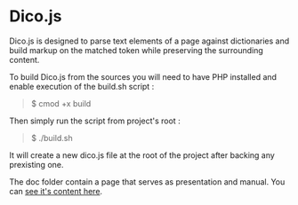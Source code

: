 # Dico.js

Dico.js is designed to parse text elements of a page against 
dictionaries and build markup on the matched token while preserving
the surrounding content.

To build Dico.js from the sources you will need to have PHP installed
and enable execution of the build.sh script :

>	$ cmod +x build

Then simply run the script from project's root :

>	$ ./build.sh
	
It will create a new dico.js file at the root of the project after 
backing any prexisting one.

The doc folder contain a page that serves as presentation and manual.
You can [see it's content here](https://drooleasy.github.io/dico.js/).
